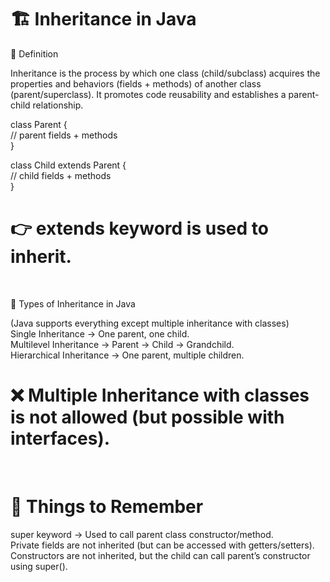 # 🏗️ Inheritance in Java
🔹 Definition <br>

Inheritance is the process by which one class (child/subclass) acquires the properties and behaviors (fields + methods) of another class (parent/superclass).
It promotes code reusability and establishes a parent-child relationship. <br>

class Parent { <br>
   // parent fields + methods <br>
}

class Child extends Parent { <br>
   // child fields + methods <br>
}

# 👉 extends keyword is used to inherit.

<br>

🔹 Types of Inheritance in Java

(Java supports everything except multiple inheritance with classes) <br>
Single Inheritance → One parent, one child. <br>
Multilevel Inheritance → Parent → Child → Grandchild. <br>
Hierarchical Inheritance → One parent, multiple children. <br>
# ❌ Multiple Inheritance with classes is not allowed (but possible with interfaces).

<br>

# 🔑 Things to Remember 

super keyword → Used to call parent class constructor/method. <br>
Private fields are not inherited (but can be accessed with getters/setters). <br>
Constructors are not inherited, but the child can call parent’s constructor using super(). 